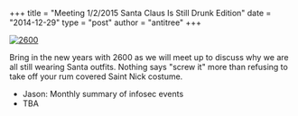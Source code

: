 +++
title = "Meeting 1/2/2015 Santa Claus Is Still Drunk Edition"
date = "2014-12-29"
type = "post"
author = "antitree"
+++

[![2600](//images/2600_drunksanta.png)](/images/2600_drunksanta.png)


Bring in the new years with 2600 as we will meet up to discuss
why we are all still wearing Santa outfits. Nothing says 
"screw it" more than refusing to take off your rum covered 
Saint Nick costume. 

* Jason: Monthly summary of infosec events
* TBA


